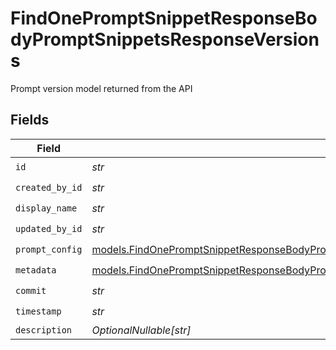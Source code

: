 # FindOnePromptSnippetResponseBodyPromptSnippetsResponseVersions

Prompt version model returned from the API


## Fields

| Field                                                                                                                                                                                              | Type                                                                                                                                                                                               | Required                                                                                                                                                                                           | Description                                                                                                                                                                                        |
| -------------------------------------------------------------------------------------------------------------------------------------------------------------------------------------------------- | -------------------------------------------------------------------------------------------------------------------------------------------------------------------------------------------------- | -------------------------------------------------------------------------------------------------------------------------------------------------------------------------------------------------- | -------------------------------------------------------------------------------------------------------------------------------------------------------------------------------------------------- |
| `id`                                                                                                                                                                                               | *str*                                                                                                                                                                                              | :heavy_check_mark:                                                                                                                                                                                 | N/A                                                                                                                                                                                                |
| `created_by_id`                                                                                                                                                                                    | *str*                                                                                                                                                                                              | :heavy_check_mark:                                                                                                                                                                                 | N/A                                                                                                                                                                                                |
| `display_name`                                                                                                                                                                                     | *str*                                                                                                                                                                                              | :heavy_check_mark:                                                                                                                                                                                 | N/A                                                                                                                                                                                                |
| `updated_by_id`                                                                                                                                                                                    | *str*                                                                                                                                                                                              | :heavy_check_mark:                                                                                                                                                                                 | N/A                                                                                                                                                                                                |
| `prompt_config`                                                                                                                                                                                    | [models.FindOnePromptSnippetResponseBodyPromptSnippetsResponse200ApplicationJSON3PromptConfig](../models/findonepromptsnippetresponsebodypromptsnippetsresponse200applicationjson3promptconfig.md) | :heavy_check_mark:                                                                                                                                                                                 | N/A                                                                                                                                                                                                |
| `metadata`                                                                                                                                                                                         | [models.FindOnePromptSnippetResponseBodyPromptSnippetsResponse200ApplicationJSON3Metadata](../models/findonepromptsnippetresponsebodypromptsnippetsresponse200applicationjson3metadata.md)         | :heavy_check_mark:                                                                                                                                                                                 | N/A                                                                                                                                                                                                |
| `commit`                                                                                                                                                                                           | *str*                                                                                                                                                                                              | :heavy_check_mark:                                                                                                                                                                                 | N/A                                                                                                                                                                                                |
| `timestamp`                                                                                                                                                                                        | *str*                                                                                                                                                                                              | :heavy_check_mark:                                                                                                                                                                                 | N/A                                                                                                                                                                                                |
| `description`                                                                                                                                                                                      | *OptionalNullable[str]*                                                                                                                                                                            | :heavy_minus_sign:                                                                                                                                                                                 | N/A                                                                                                                                                                                                |